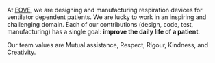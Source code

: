 At [EOVE](https://eove.fr), we are designing and manufacturing respiration devices for ventilator dependent patients.
We are lucky to work in an inspiring and challenging domain.
Each of our contributions (design, code, test, manufacturing) has a single goal: **improve the daily life of a patient**.

Our team values are Mutual assistance, Respect, Rigour, Kindness, and Creativity.
